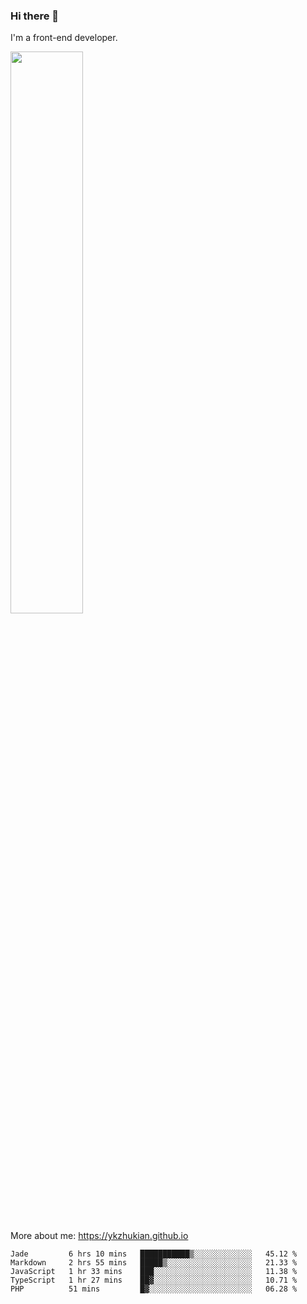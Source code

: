 ### Hi there 👋

I'm a front-end developer.

[<img width="48%" src="https://github-readme-stats.vercel.app/api?username=ykzhukian&show_icons=true&theme=dracula">](https://github.com/anuraghazra/github-readme-stats)

More about me: 
https://ykzhukian.github.io

<!--START_SECTION:waka-->
```text
Jade         6 hrs 10 mins   ███████████▒░░░░░░░░░░░░░   45.12 % 
Markdown     2 hrs 55 mins   █████▒░░░░░░░░░░░░░░░░░░░   21.33 % 
JavaScript   1 hr 33 mins    ███░░░░░░░░░░░░░░░░░░░░░░   11.38 % 
TypeScript   1 hr 27 mins    ██▓░░░░░░░░░░░░░░░░░░░░░░   10.71 % 
PHP          51 mins         █▓░░░░░░░░░░░░░░░░░░░░░░░   06.28 % 
```
<!--END_SECTION:waka-->
